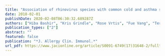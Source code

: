 ```yaml
---
title: "Association of rhinovirus species with common cold and asthma symptoms and bacterial pathogens"
date: 2018-02-01
publishDate: 2020-02-08T06:30:32.689287Z
authors: ["Hiba Bashir", "Kris Grindle", "Rose Vrtis", "Fue Vang", "Teresa Kang", "Lisa Salazar", "Beth Anderson", "Tressa Pappas", "Ronald Gangnon", "Mike Evans", "Dan Jackson", "Rob Lemanske", "Yury Bochkov", "Jim Gern"]
publication_types: ["2"]
abstract: ""
featured: false
publication: "*J. Allergy Clin. Immunol.*"
url_pdf: https://www.jacionline.org/article/S0091-6749(17)31648-2/fulltext
---
```


